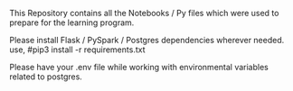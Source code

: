This Repository contains all the Notebooks / Py files which were used to prepare for the learning program.

Please install Flask / PySpark / Postgres dependencies wherever needed.
use, 
#pip3 install -r requirements.txt


Please have your .env file while working with environmental variables related to postgres.
